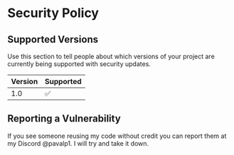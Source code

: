 # Security Policy

## Supported Versions

Use this section to tell people about which versions of your project are
currently being supported with security updates.

| Version | Supported          |
| ------- | ------------------ |
| 1.0     | :white_check_mark: |


## Reporting a Vulnerability

If you see someone reusing my code without credit you can report them at my Discord @pavalp1. 
I will try and take it down.
